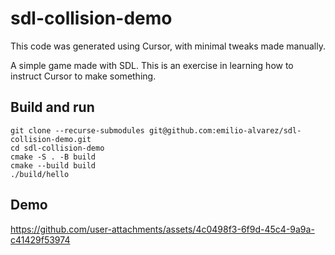 # sdl-collision-demo

This code was generated using Cursor, with minimal tweaks made manually.

A simple game made with SDL. This is an exercise in learning how to instruct Cursor to make
something.

## Build and run

```
git clone --recurse-submodules git@github.com:emilio-alvarez/sdl-collision-demo.git
cd sdl-collision-demo
cmake -S . -B build
cmake --build build
./build/hello
```

## Demo

https://github.com/user-attachments/assets/4c0498f3-6f9d-45c4-9a9a-c41429f53974
